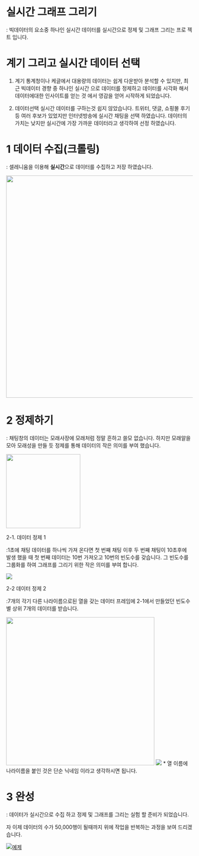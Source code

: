 # 실시간 그래프 그리기
: 빅데이터의 요소중 하나인 실시간 데이터를 실시간으로 정제 및 그래프 그리는 프로 젝트 입니다. 

# 계기 그리고 실시간 데이터 선택
1. 계기
통계청이나 케글에서 대용량의 데이터는 쉽게 다운받아 분석할 수 있지만, 최근 빅데이터 경향 중 하나인 실시간 으로 데이터를 정제하고 데이터를 시각화 해서 데이터에대한 인사이트를 얻는 것 에서 영감을 얻어 시작하게 되었습니다. 

2. 데이터선택
실시간 데이터를 구하는것 쉽지 않았습니다. 트위터, 댓글, 쇼핑몰 후기 등 여러 후보가 있었지만 인터넷방송에 실시간 채팅을 선택 하였습니다. 데이터의 가치는 낮지만 실시간에 가장 가까운 데이터라고 생각하여 선정 하였습니다.

# 1 데이터 수집(크롤링)
: 셀레니움을 이용해 **실시간**으로 데이터를 수집하고 저장 하였습니다.

<img src='https://user-images.githubusercontent.com/51067085/58445135-5d987380-8136-11e9-9f57-89ecf1f80998.jpg' width="600">



# 2 정제하기
: 채팅창의 데이터는 모래사장에 모래처럼 정말 흔하고 쓸모 없습니다. 하지만 모래알을 모아 모래성을 만들 듯 정제를 통해 데이터의 작은 의미를 부여 했습니다.

<img src='https://user-images.githubusercontent.com/51067085/58444072-4f942400-8131-11e9-8b26-c9dc127597b4.jpg' width="200" >


2-1. 데이터 정제 1

:1초에 채팅 데이터를 하나씩 가져 온다면 첫 번째 채팅 이후 두 번째 채팅이 10초후에 발생 했을 때 첫 번째 데이터는 10번 가져오고 10번의 빈도수를 갖습니다. 그 빈도수를 그룹화를 하여 그래프를 그리기 위한 작은 의미를 부여 합니다. 

<img src='https://user-images.githubusercontent.com/51067085/58446970-bb7c8980-813d-11e9-9fef-7f51234eef0c.png'>

2-2 데이터 정제 2

:7개의 각기 다른 나라이름으로된 열을 갖는 데이터 프레임에 2-1에서 만들었던 빈도수별 상위 7개의 데이터를 받습니다.

<img src='https://user-images.githubusercontent.com/51067085/58447857-ca187000-8140-11e9-8011-7dba8e045831.png' width="400" >

<img src='https://user-images.githubusercontent.com/51067085/58451830-1c14c200-8150-11e9-8718-08e3b0f38ca8.jpg'>
* 열 이름에 나라이름을 붙인 것은 단순 닉네임 이라고 생각하시면 됩니다.

# 3 완성
: 데이터가 실시간으로 수집 하고 정제 및 그래프를 그리는 실험 할 준비가 되었습니다. 

자 이제 데이터의 수가 50,000행이 될때까지 위에 작업을 반복하는 과정을 보여 드리겠습니다. 

[![예제](http://img.youtube.com/vi/RlQEoJaLQRA/0.jpg)](https://youtu.be/RlQEoJaLQRA?t=0s) 

